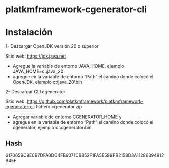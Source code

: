 # platkmframework-cgenerator-cli


# Instalación

1- Descargar OpenJDK versión 20 o superior

Sitio web: https://jdk.java.net

-	Agregue la variable de entorno JAVA_HOME, ejemplo JAVA_HOME=c:\java_20
-	 agregue en la variable de entorno “Path” el camino donde colocó el OpenJDK, ejemplo c:\java_20\bin



2- Descargar CLI cgenerator

Sitio web: https://github.com/platkmframework/platkmframework-cgenerator-cli
fichero cgenerator.zip

-	Agregar variable de entorno CGENERATOR_HOME y
-	 agregue en la variable de entorno “Path” el camino donde colocó el cgenerator, ejemplo c:\cgenerator\bin


 
Hash
----
617065BC8E0B7DFA0D64FB6071CBB52F1FA5E599FB2158D3A11286394912B45F
